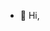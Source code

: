 - 👋 Hi, 

<!---
muhammadrizo1963/muhammadrizo1963 is a ✨ special ✨ repository because its `README.md` (this file) appears on your GitHub profile.
You can click the Preview link to take a look at your changes.
--->
